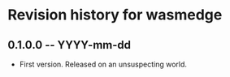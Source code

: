 # Revision history for wasmedge

## 0.1.0.0 -- YYYY-mm-dd

* First version. Released on an unsuspecting world.
